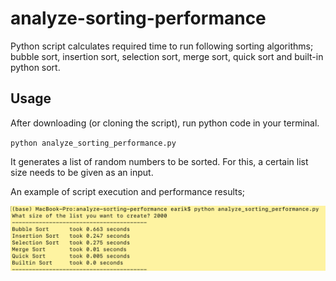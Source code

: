 # analyze-sorting-performance
Python script calculates required time to run following sorting algorithms; bubble sort, insertion sort, selection sort, merge sort, quick sort and built-in python sort.

## Usage
After downloading (or cloning the script), run python code in your terminal. 

`python analyze_sorting_performance.py`

It generates a list of random numbers to be sorted. For this, a certain list size needs to be given as an input.

An example of script execution and performance results;

![image](assets/execution.png)
